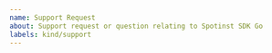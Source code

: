 ```yaml
---
name: Support Request
about: Support request or question relating to Spotinst SDK Go
labels: kind/support
---
```


<!-- STOP, PLEASE READ BEFORE CREATING AN ISSUE!

If you're looking for help, check [Stack Overflow](https://stackoverflow.com/questions/tagged/spotinst-sdk-go/). You can also post your question on the [Spot Community Slack](http://slack.spot.io/).
-->
